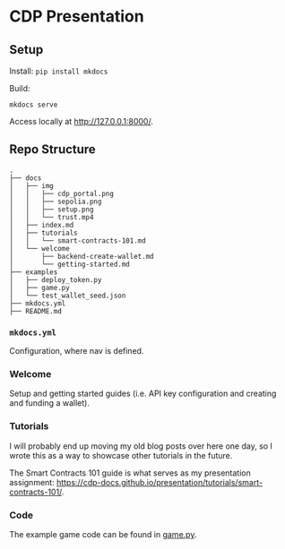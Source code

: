 # CDP Presentation

## Setup

Install: `pip install mkdocs`

Build:

```
mkdocs serve
```

Access locally at http://127.0.0.1:8000/.

## Repo Structure

```
.
├── docs
│   ├── img
│   │   ├── cdp_portal.png
│   │   ├── sepolia.png
│   │   ├── setup.png
│   │   └── trust.mp4
│   ├── index.md
│   ├── tutorials
│   │   └── smart-contracts-101.md
│   └── welcome
│       ├── backend-create-wallet.md
│       └── getting-started.md
├── examples
│   ├── deploy_token.py
│   ├── game.py
│   └── test_wallet_seed.json
├── mkdocs.yml
├── README.md
```

### `mkdocs.yml`

Configuration, where nav is defined.

### Welcome 

Setup and getting started guides (i.e. API key configuration and creating and funding a wallet).

### Tutorials

I will probably end up moving my old blog posts over here one day, so I wrote this as a way to showcase other tutorials in the future.

The Smart Contracts 101 guide is what serves as my presentation assignment: https://cdp-docs.github.io/presentation/tutorials/smart-contracts-101/. 

### Code

The example game code can be found in [game.py](examples/game.py).
